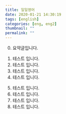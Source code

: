 ```yaml
---
title: 일일영어
date: 2020-01-21 14:30:19
tags: [english]
categories: [eng, eng2]
thumbnail: ""
permalink: ""
---
```

0. 요약글입니다.

<!-- excerpt -->
1. 테스트 입니다.
2. 테스트 입니다.
3. 테스트 입니다.
4. 테스트 입니다.

<!-- more -->
5. 테스트 입니다.
6. 테스트 입니다.
7. 테스트 입니다.
8. 테스트 입니다.
